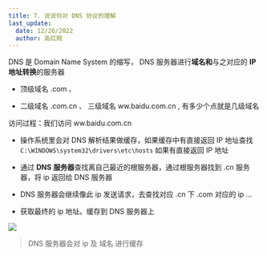 ```yaml
---
title: 7. 说说你对 DNS 协议的理解
last_update:
  date: 12/26/2022
  author: 高红翔
---
```


DNS 是 Domain Name System 的缩写， DNS 服务器进⾏**域名和**与之对应的 **IP 地址转换**的服务器

- 顶级域名 .com 、

- ⼆级域名 .com.cn 、 三级域名 ww.baidu.com.cn , 有多少个点就是⼏级域名

访问过程：我们访问 ww.baidu.com.cn

- 操作系统⾥会对 DNS 解析结果做缓存，如果缓存中有直接返回 IP 地址查找 `C:\WINDOWS\system32\drivers\etc\hosts` 如果有直接返回 IP 地址

- 通过 **DNS** **服务器**查找离⾃⼰最近的根服务器，通过根服务器找到 .cn 服务器，将 ip 返回给 DNS 服务器

- DNS 服务器会继续像此 ip 发送请求，去查找对应 .cn 下 .com 对应的 ip ...

- 获取最终的 ip 地址。缓存到 DNS 服务器上

![](https://raw.githubusercontent.com/ghx9908/image-hosting/master/img/20221226190219.png)

> DNS 服务器会对 ip 及 域名 进⾏缓存
